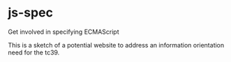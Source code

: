 # js-spec
Get involved in specifying ECMAScript


This is a sketch of a potential website to address an information orientation need for the tc39.
